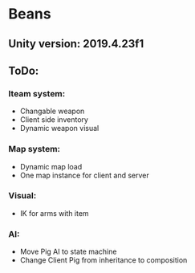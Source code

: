 # Beans  

## Unity version: 2019.4.23f1

## ToDo:  

### Iteam system:  
- Changable weapon
- Client side inventory
- Dynamic weapon visual

### Map system:
- Dynamic map load
- One map instance for client and server

### Visual:  
- IK for arms with item

### AI:  
- Move Pig AI to state machine
- Change Client Pig from inheritance to composition